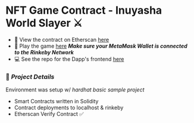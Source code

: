 # NFT Game Contract - Inuyasha World Slayer ⚔️

- 👀  View the contract on Etherscan [here](https://rinkeby.etherscan.io/address/0xC5AeD9A694232Fc8fa11a2b3f44Cdd21e8A4B366)
- 👾 Play the game [here](https://nft-game-frontend-beryl.vercel.app/) _**Make sure your MetaMask Wallet is connected to the Rinkeby Network**_
- 💻 See the repo for the Dapp's frontend [here](https://github.com/UnionPAC/nft-game-frontend)


 ### 👻 _Project Details_
 
 Environment was setup w/ _hardhat basic sample project_
 - Smart Contracts written in Solidity
 - Contract deployments to localhost & rinkeby
 - Etherscan Verify Contract ✅
